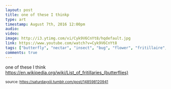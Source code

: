 ```yaml
---
layout: post
title: one of these I thinkp
type: art
timestamp: August 7th, 2016 12:00pm
audio: 
video: 
image: http://i3.ytimg.com/vi/Cyk9V6CnYt8/hqdefault.jpg
link: https://www.youtube.com/watch?v=Cyk9V6CnYt8
tags: ["butterfly", "nectar", "insect", "bug", "flower", "fritillaire", "photography", "art"]
comments: true
---
```

    
one of these I think
<a href="https://en.wikipedia.org/wiki/List_of_fritillaries_(butterflies)" target="_blank">https://en.wikipedia.org/wiki/List_of_fritillaries_(butterflies)</a><br/>
 
  
<small>source: https://saturdayxiii.tumblr.com/post/148598120941</small>